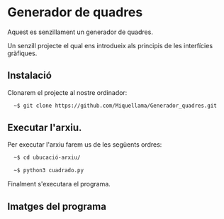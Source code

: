 
# Generador de quadres

Aquest es senzillament un generador de quadres.

Un senzill projecte el qual ens introdueix als principis de les interfícies gràfiques.






## Instalació

Clonarem el projecte al nostre ordinador:

```bash
  ~$ git clone https://github.com/Miquellama/Generador_quadres.git
```
## Executar l'arxiu.

Per executar l'arxiu farem us de les següents ordres:

```bash
  ~$ cd ubucació-arxiu/
```

```bash
  ~$ python3 cuadrado.py

```
Finalment s'executara el programa.

## Imatges del programa






